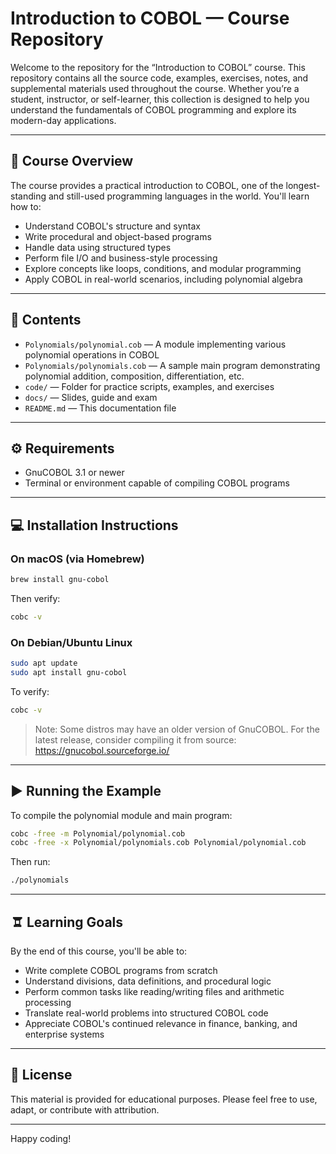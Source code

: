 # Introduction to COBOL — Course Repository

Welcome to the repository for the “Introduction to COBOL” course. This repository contains all the source code, examples, exercises, notes, and supplemental materials used throughout the course. Whether you’re a student, instructor, or self-learner, this collection is designed to help you understand the fundamentals of COBOL programming and explore its modern-day applications.

---

## 📜 Course Overview

The course provides a practical introduction to COBOL, one of the longest-standing and still-used programming languages in the world. You'll learn how to:

- Understand COBOL's structure and syntax
- Write procedural and object-based programs
- Handle data using structured types
- Perform file I/O and business-style processing
- Explore concepts like loops, conditions, and modular programming
- Apply COBOL in real-world scenarios, including polynomial algebra

---

## 📝 Contents

- `Polynomials/polynomial.cob` — A module implementing various polynomial operations in COBOL
- `Polynomials/polynomials.cob` — A sample main program demonstrating polynomial addition, composition, differentiation, etc.
- `code/` — Folder for practice scripts, examples, and exercises
- `docs/` — Slides, guide and exam
- `README.md` — This documentation file

---

## ⚙️ Requirements

- GnuCOBOL 3.1 or newer
- Terminal or environment capable of compiling COBOL programs

---

## 💻 Installation Instructions

### On macOS (via Homebrew)

```bash
brew install gnu-cobol
```

Then verify:

```bash
cobc -v
```

### On Debian/Ubuntu Linux

```bash
sudo apt update
sudo apt install gnu-cobol
```

To verify:

```bash
cobc -v
```

> Note: Some distros may have an older version of GnuCOBOL. For the latest release, consider compiling it from source: https://gnucobol.sourceforge.io/

---

## ▶️ Running the Example

To compile the polynomial module and main program:

```bash
cobc -free -m Polynomial/polynomial.cob
cobc -free -x Polynomial/polynomials.cob Polynomial/polynomial.cob
```

Then run:

```bash
./polynomials
```

---

## 🨠 Learning Goals

By the end of this course, you'll be able to:

- Write complete COBOL programs from scratch
- Understand divisions, data definitions, and procedural logic
- Perform common tasks like reading/writing files and arithmetic processing
- Translate real-world problems into structured COBOL code
- Appreciate COBOL's continued relevance in finance, banking, and enterprise systems

---

## 📄 License

This material is provided for educational purposes. Please feel free to use, adapt, or contribute with attribution.

---

Happy coding!
